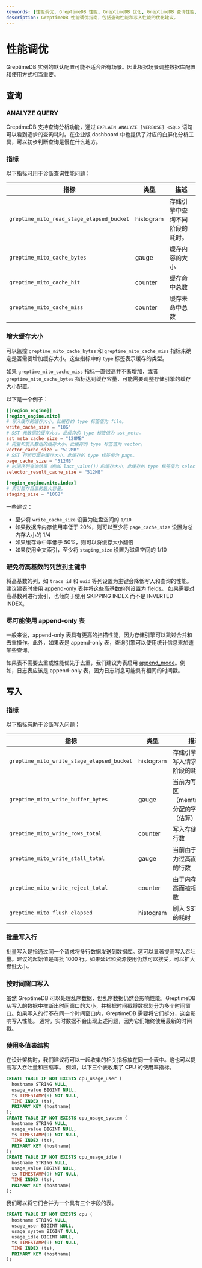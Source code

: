 ```yaml
---
keywords: [性能调优, GreptimeDB 性能, GreptimeDB 优化, GreptimeDB 查询性能, GreptimeDB 写入性能]
description: GreptimeDB 性能调优指南，包括查询性能和写入性能的优化建议。
---
```


# 性能调优

GreptimeDB 实例的默认配置可能不适合所有场景。因此根据场景调整数据库配置和使用方式相当重要。

## 查询

### ANALYZE QUERY

GreptimeDB 支持查询分析功能，通过 `EXPLAIN ANALYZE [VERBOSE] <SQL>` 语句可以看到逐步的查询耗时。在企业版 dashboard 中也提供了对应的白屏化分析工具，可以初步判断查询是慢在什么地方。

### 指标

以下指标可用于诊断查询性能问题：

| 指标 | 类型 | 描述 |
| --- | --- | --- |
| `greptime_mito_read_stage_elapsed_bucket` | histogram | 存储引擎中查询不同阶段的耗时。 |
| `greptime_mito_cache_bytes` | gauge | 缓存内容的大小 |
| `greptime_mito_cache_hit` | counter | 缓存命中总数 |
| `greptime_mito_cache_miss` | counter | 缓存未命中总数 |

### 增大缓存大小

可以监控 `greptime_mito_cache_bytes` 和 `greptime_mito_cache_miss` 指标来确定是否需要增加缓存大小。这些指标中的 `type` 标签表示缓存的类型。

如果 `greptime_mito_cache_miss` 指标一直很高并不断增加，或者 `greptime_mito_cache_bytes` 指标达到缓存容量，可能需要调整存储引擎的缓存大小配置。 

以下是一个例子：

```toml
[[region_engine]]
[region_engine.mito]
# 写入缓存的缓存大小。此缓存的 type 标签值为 file。
write_cache_size = "10G"
# SST 元数据的缓存大小。此缓存的 type 标签值为 sst_meta。
sst_meta_cache_size = "128MB"
# 向量和箭头数组的缓存大小。此缓存的 type 标签值为 vector。
vector_cache_size = "512MB"
# SST 行组页面的缓存大小。此缓存的 type 标签值为 page。
page_cache_size = "512MB"
# 时间序列查询结果（例如 last_value()）的缓存大小。此缓存的 type 标签值为 selector_result。
selector_result_cache_size = "512MB"

[region_engine.mito.index]
# 索引暂存目录的最大容量。
staging_size = "10GB"
```

一些建议：
- 至少将 `write_cache_size` 设置为磁盘空间的 `1/10`
- 如果数据库内存使用率低于 20%，则可以至少将 `page_cache_size` 设置为总内存大小的 1/4
- 如果缓存命中率低于 50%，则可以将缓存大小翻倍
- 如果使用全文索引，至少将 `staging_size` 设置为磁盘空间的 1/10

### 避免将高基数的列放到主键中

将高基数的列，如 `trace_id` 和 `uuid` 等列设置为主键会降低写入和查询的性能。建议建表时使用 [append-only 表](/reference/sql/create.md#创建-append-only-表)并将这些高基数的列设置为 fields。
如果需要对高基数列进行索引，也倾向于使用 SKIPPING INDEX 而不是 INVERTED INDEX。

### 尽可能使用 append-only 表

一般来说，append-only 表具有更高的扫描性能，因为存储引擎可以跳过合并和去重操作。此外，如果表是 append-only 表，查询引擎可以使用统计信息来加速某些查询。

如果表不需要去重或性能优先于去重，我们建议为表启用 [append_mode](/reference/sql/create.md#创建-append-only-表)。例如，日志表应该是 append-only 表，因为日志消息可能具有相同的时间戳。

## 写入

### 指标

以下指标有助于诊断写入问题：

| 指标 | 类型 | 描述 |
| --- | --- | --- |
| `greptime_mito_write_stage_elapsed_bucket` | histogram | 存储引擎中处理写入请求的不同阶段的耗时 |
| `greptime_mito_write_buffer_bytes` | gauge | 当前为写入缓冲区（memtables）分配的字节数（估算） |
| `greptime_mito_write_rows_total` | counter | 写入存储引擎的行数 |
| `greptime_mito_write_stall_total` | gauge | 当前由于内存压力过高而被阻塞的行数 |
| `greptime_mito_write_reject_total` | counter | 由于内存压力过高而被拒绝的行数 |
| `greptime_mito_flush_elapsed` | histogram | 刷入 SST 文件的耗时 |

### 批量写入行

批量写入是指通过同一个请求将多行数据发送到数据库。这可以显著提高写入吞吐量。建议的起始值是每批 1000 行。如果延迟和资源使用仍然可以接受，可以扩大攒批大小。

### 按时间窗口写入

虽然 GreptimeDB 可以处理乱序数据，但乱序数据仍然会影响性能。GreptimeDB 从写入的数据中推断出时间窗口的大小，并根据时间戳将数据划分为多个时间窗口。如果写入的行不在同一个时间窗口内，GreptimeDB 需要将它们拆分，这会影响写入性能。
通常，实时数据不会出现上述问题，因为它们始终使用最新的时间戳。

### 使用多值表结构

在设计架构时，我们建议将可以一起收集的相关指标放在同一个表中。这也可以提高写入吞吐量和压缩率。
例如，以下三个表收集了 CPU 的使用率指标。

```sql
CREATE TABLE IF NOT EXISTS cpu_usage_user (
  hostname STRING NULL,
  usage_value BIGINT NULL,
  ts TIMESTAMP(9) NOT NULL,
  TIME INDEX (ts),
  PRIMARY KEY (hostname)
);
CREATE TABLE IF NOT EXISTS cpu_usage_system (
  hostname STRING NULL,
  usage_value BIGINT NULL,
  ts TIMESTAMP(9) NOT NULL,
  TIME INDEX (ts),
  PRIMARY KEY (hostname)
);
CREATE TABLE IF NOT EXISTS cpu_usage_idle (
  hostname STRING NULL,
  usage_value BIGINT NULL,
  ts TIMESTAMP(9) NOT NULL,
  TIME INDEX (ts),
  PRIMARY KEY (hostname)
);
```

我们可以将它们合并为一个具有三个字段的表。

```sql
CREATE TABLE IF NOT EXISTS cpu (
  hostname STRING NULL,
  usage_user BIGINT NULL,
  usage_system BIGINT NULL,
  usage_idle BIGINT NULL,
  ts TIMESTAMP(9) NOT NULL,
  TIME INDEX (ts),
  PRIMARY KEY (hostname)
);
```

